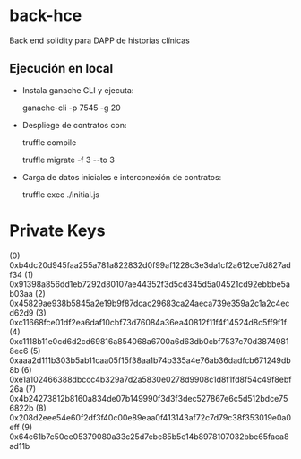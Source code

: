 # back-hce
Back end solidity para DAPP de historias clínicas

## Ejecución en local

- Instala ganache CLI y ejecuta:

    ganache-cli -p 7545 -g 20  

- Despliege de contratos con:
    
    truffle compile

    truffle migrate -f 3 --to 3 
- Carga de datos iniciales e interconexión de contratos:

    truffle exec ./initial.js    

Private Keys
==================
(0) 0xb4dc20d945faa255a781a822832d0f99af1228c3e3da1cf2a612ce7d827adf34
(1) 0x91398a856dd1eb7292d80107ae44352f3d5cd345d5a04521cd92ebbbe5ab03aa
(2) 0x45829ae938b5845a2e19b9f87dcac29683ca24aeca739e359a2c1a2c4ecd62d9
(3) 0xc11668fce01df2ea6daf10cbf73d76084a36ea40812f11f4f14524d8c5ff9f1f
(4) 0xc1118b11e0cd6d2cd69816a854068a6700a6d63db0cbf7537c70d38749818ec6
(5) 0xaaa2d111b303b5ab11caa05f15f38aa1b74b335a4e76ab36dadfcb671249db8b
(6) 0xe1a102466388dbccc4b329a7d2a5830e0278d9908c1d8f1fd8f54c49f8ebf26a
(7) 0x4b24273812b8160a834de07b149990f3d3f3dec527867e6c5d512bdce756822b
(8) 0x208d2eee54e60f2df3f40c00e89eaa0f413143af72c7d79c38f353019e0a0eff
(9) 0x64c61b7c50ee05379080a33c25d7ebc85b5e14b8978107032bbe65faea8ad11b